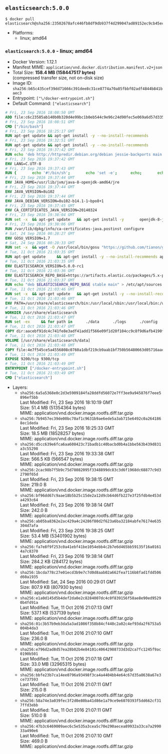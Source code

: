 ## `elasticsearch:5.0.0`

```console
$ docker pull elasticsearch@sha256:23502678afc446fb8df9db937f4d299047ad89152ec9cb45eccdd71aa41b59c5
```

-	Platforms:
	-	linux; amd64

### `elasticsearch:5.0.0` - linux; amd64

-	Docker Version: 1.12.1
-	Manifest MIME: `application/vnd.docker.distribution.manifest.v2+json`
-	Total Size: **158.4 MB (158447517 bytes)**  
	(compressed transfer size, not on-disk size)
-	Image ID: `sha256:b65c435cef39dd71666c391dee8c31ce8774a70a85fbbf02adf4844b841baec3`
-	Entrypoint: `["\/docker-entrypoint.sh"]`
-	Default Command: `["elasticsearch"]`

```dockerfile
# Fri, 23 Sep 2016 18:08:50 GMT
ADD file:c6c23585ab140b0b320d4e99bc1b0eb544c9e96c24d90fec5e069a6d57d335ca in / 
# Fri, 23 Sep 2016 18:08:51 GMT
CMD ["/bin/bash"]
# Fri, 23 Sep 2016 18:25:17 GMT
RUN apt-get update && apt-get install -y --no-install-recommends 		ca-certificates 		curl 		wget 	&& rm -rf /var/lib/apt/lists/*
# Fri, 23 Sep 2016 19:32:51 GMT
RUN apt-get update && apt-get install -y --no-install-recommends 		bzip2 		unzip 		xz-utils 	&& rm -rf /var/lib/apt/lists/*
# Fri, 23 Sep 2016 19:37:42 GMT
RUN echo 'deb http://httpredir.debian.org/debian jessie-backports main' > /etc/apt/sources.list.d/jessie-backports.list
# Fri, 23 Sep 2016 19:37:42 GMT
ENV LANG=C.UTF-8
# Fri, 23 Sep 2016 19:37:43 GMT
RUN { 		echo '#!/bin/sh'; 		echo 'set -e'; 		echo; 		echo 'dirname "$(dirname "$(readlink -f "$(which javac || which java)")")"'; 	} > /usr/local/bin/docker-java-home 	&& chmod +x /usr/local/bin/docker-java-home
# Fri, 23 Sep 2016 19:37:44 GMT
ENV JAVA_HOME=/usr/lib/jvm/java-8-openjdk-amd64/jre
# Fri, 23 Sep 2016 19:37:44 GMT
ENV JAVA_VERSION=8u102
# Fri, 23 Sep 2016 19:37:44 GMT
ENV JAVA_DEBIAN_VERSION=8u102-b14.1-1~bpo8+1
# Fri, 23 Sep 2016 19:37:45 GMT
ENV CA_CERTIFICATES_JAVA_VERSION=20140324
# Fri, 23 Sep 2016 19:38:04 GMT
RUN set -x 	&& apt-get update 	&& apt-get install -y 		openjdk-8-jre-headless="$JAVA_DEBIAN_VERSION" 		ca-certificates-java="$CA_CERTIFICATES_JAVA_VERSION" 	&& rm -rf /var/lib/apt/lists/* 	&& [ "$JAVA_HOME" = "$(docker-java-home)" ]
# Fri, 23 Sep 2016 19:38:06 GMT
RUN /var/lib/dpkg/info/ca-certificates-java.postinst configure
# Sat, 24 Sep 2016 00:28:27 GMT
ENV GOSU_VERSION=1.7
# Sat, 24 Sep 2016 00:28:33 GMT
RUN set -x 	&& wget -O /usr/local/bin/gosu "https://github.com/tianon/gosu/releases/download/$GOSU_VERSION/gosu-$(dpkg --print-architecture)" 	&& wget -O /usr/local/bin/gosu.asc "https://github.com/tianon/gosu/releases/download/$GOSU_VERSION/gosu-$(dpkg --print-architecture).asc" 	&& export GNUPGHOME="$(mktemp -d)" 	&& gpg --keyserver ha.pool.sks-keyservers.net --recv-keys B42F6819007F00F88E364FD4036A9C25BF357DD4 	&& gpg --batch --verify /usr/local/bin/gosu.asc /usr/local/bin/gosu 	&& rm -r "$GNUPGHOME" /usr/local/bin/gosu.asc 	&& chmod +x /usr/local/bin/gosu 	&& gosu nobody true
# Tue, 11 Oct 2016 21:03:35 GMT
RUN apt-get update     && apt-get install -y --no-install-recommends apt-transport-https     && apt-key adv --keyserver ha.pool.sks-keyservers.net --recv-keys 46095ACC8548582C1A2699A9D27D666CD88E42B4     && rm -rf /var/lib/apt/lists/*
# Tue, 11 Oct 2016 21:03:35 GMT
ENV ELASTICSEARCH_VERSION=5.0.0-rc1
# Tue, 11 Oct 2016 21:03:36 GMT
ENV ELASTICSEARCH_REPO_BASE=https://artifacts.elastic.co/packages/5.x-prerelease/apt
# Tue, 11 Oct 2016 21:03:37 GMT
RUN echo "deb $ELASTICSEARCH_REPO_BASE stable main" > /etc/apt/sources.list.d/elasticsearch.list
# Tue, 11 Oct 2016 21:03:46 GMT
RUN set -x 	&& apt-get update 	&& apt-get install -y --no-install-recommends elasticsearch=$ELASTICSEARCH_VERSION 	&& rm -rf /var/lib/apt/lists/*
# Tue, 11 Oct 2016 21:03:46 GMT
ENV PATH=/usr/share/elasticsearch/bin:/usr/local/sbin:/usr/local/bin:/usr/sbin:/usr/bin:/sbin:/bin
# Tue, 11 Oct 2016 21:03:46 GMT
WORKDIR /usr/share/elasticsearch
# Tue, 11 Oct 2016 21:03:47 GMT
RUN set -ex 	&& for path in 		./data 		./logs 		./config 		./config/scripts 	; do 		mkdir -p "$path"; 		chown -R elasticsearch:elasticsearch "$path"; 	done
# Tue, 11 Oct 2016 21:03:47 GMT
COPY dir:aacebf91dc4c741fe8e3adf41add1f566e09f1d20f104cc9c8f9d6afb4190fe6 in ./config 
# Tue, 11 Oct 2016 21:03:48 GMT
VOLUME [/usr/share/elasticsearch/data]
# Tue, 11 Oct 2016 21:03:48 GMT
COPY file:4e7f545ce5a4556808c0760a1dbf219cb9aab1bf750b56480663d05716aac376 in / 
# Tue, 11 Oct 2016 21:03:49 GMT
EXPOSE 9200/tcp 9300/tcp
# Tue, 11 Oct 2016 21:03:49 GMT
ENTRYPOINT ["/docker-entrypoint.sh"]
# Tue, 11 Oct 2016 21:03:49 GMT
CMD ["elasticsearch"]
```

-	Layers:
	-	`sha256:6a5a5368e0c2d3e5909184fa28ddfd56072e7ff3ee9a945876f7eee5896ef5bb`  
		Last Modified: Fri, 23 Sep 2016 18:10:19 GMT  
		Size: 51.4 MB (51354364 bytes)  
		MIME: application/vnd.docker.image.rootfs.diff.tar.gzip
	-	`sha256:7b9457ec39de00bc70af1c9631b9ae6ede5a3ab715e6492c0a2641868ec1deda`  
		Last Modified: Fri, 23 Sep 2016 18:25:33 GMT  
		Size: 18.5 MB (18528257 bytes)  
		MIME: application/vnd.docker.image.rootfs.diff.tar.gzip
	-	`sha256:d5cc639e6fca6aa608423c71badb1c40bacbd0b4a1bbe563b439d831a3c55298`  
		Last Modified: Fri, 23 Sep 2016 19:33:38 GMT  
		Size: 566.5 KB (566547 bytes)  
		MIME: application/vnd.docker.image.rootfs.diff.tar.gzip
	-	`sha256:2cac98b7f5b9c75d78082095f3348899dc83c3d6f1968dc68877c9d32798f65d`  
		Last Modified: Fri, 23 Sep 2016 19:38:15 GMT  
		Size: 219.0 B  
		MIME: application/vnd.docker.image.rootfs.diff.tar.gzip
	-	`sha256:bf96dd67c9aae18b5b25c15de2a12d9cb64d6fb227e3f25fdb4e453da4293c64`  
		Last Modified: Fri, 23 Sep 2016 19:38:14 GMT  
		Size: 242.0 B  
		MIME: application/vnd.docker.image.rootfs.diff.tar.gzip
	-	`sha256:ab05ba8362e2ac429a4c24286f80d2f623a6ba32184abfe76174e635304d7afa`  
		Last Modified: Fri, 23 Sep 2016 19:38:25 GMT  
		Size: 53.4 MB (53401902 bytes)  
		MIME: application/vnd.docker.image.rootfs.diff.tar.gzip
	-	`sha256:fa7e8f9f253c0a41ebf41be1054ebb4c2b7e6d465bb59135f16a01614a7c8370`  
		Last Modified: Fri, 23 Sep 2016 19:38:14 GMT  
		Size: 284.2 KB (284172 bytes)  
		MIME: application/vnd.docker.image.rootfs.diff.tar.gzip
	-	`sha256:1bcda778c27e01ecd3b9e7c7d0d8aab02a662fea7116b8fad1fdd506d60a1935`  
		Last Modified: Sat, 24 Sep 2016 00:29:01 GMT  
		Size: 807.9 KB (807930 bytes)  
		MIME: application/vnd.docker.image.rootfs.diff.tar.gzip
	-	`sha256:e1a0d145d5b4def2da0e2c8284007dc4c0f839156f58ae8e90ed95290b4fd91a`  
		Last Modified: Tue, 11 Oct 2016 21:07:13 GMT  
		Size: 537.1 KB (537139 bytes)  
		MIME: application/vnd.docker.image.rootfs.diff.tar.gzip
	-	`sha256:01c3b57b9eb3da5a3ad1086f358b84cf440c2a02c4ef93da2f6753a5004b4da3`  
		Last Modified: Tue, 11 Oct 2016 21:07:10 GMT  
		Size: 236.0 B  
		MIME: application/vnd.docker.image.rootfs.diff.tar.gzip
	-	`sha256:e796d2ad8d57ea28b02b4e84101c40642988733d3d2ca7fc1245f9ac0190b501`  
		Last Modified: Tue, 11 Oct 2016 21:07:18 GMT  
		Size: 33.0 MB (32965315 bytes)  
		MIME: application/vnd.docker.image.rootfs.diff.tar.gzip
	-	`sha256:bbfe23b7ca14ee0796a93498f3ca4a4404bb4e64c67d35a8638a67e3ce737593`  
		Last Modified: Tue, 11 Oct 2016 21:07:11 GMT  
		Size: 215.0 B  
		MIME: application/vnd.docker.image.rootfs.diff.tar.gzip
	-	`sha256:58a74e3a039fec3f2d0e80ba41d86e1a79ce9e6070393f5dd662cf317ffd3ebb`  
		Last Modified: Tue, 11 Oct 2016 21:07:11 GMT  
		Size: 510.0 B  
		MIME: application/vnd.docker.image.rootfs.diff.tar.gzip
	-	`sha256:47b3c6469009aec6c5e535a3cea5c70e290aecea89932a33ca7a299033a490e6`  
		Last Modified: Tue, 11 Oct 2016 21:07:10 GMT  
		Size: 469.0 B  
		MIME: application/vnd.docker.image.rootfs.diff.tar.gzip

